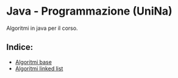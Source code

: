 # Java - Programmazione (UniNa)
Algoritmi in java per il corso.

## Indice:
- [Algoritmi base](https://github.com/antocirino/java/blob/main/algoritmi_base.md)
- [Algoritmi linked list](https://github.com/antocirino/java/blob/main/linked_list.md)
